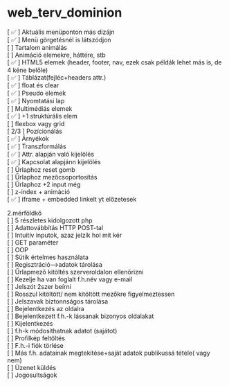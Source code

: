 # web_terv_dominion

[ &#9989; ] Aktuális menüponton más dizájn<br/>
[ &#9989; ] Menü görgetésnél is látszódjon<br/>
[ ] Tartalom animálás<br/>
[ ] Animáció elemekre, háttére, stb<br/>
[ &#9989; ] HTML5 elemek (header, footer, nav, ezek csak példák lehet más is, de 4 kéne belőle)<br/>
[ &#9989; ] Táblázat(fejléc+headers attr.)<br/>
[ &#9989; ] float és clear<br/>
[ &#9989; ] Pseudo elemek<br/>
[ &#9989; ] Nyomtatási lap<br/>
[ ] Multimédiás elemek<br/>
[ &#9989; ] +1 struktúrális elem<br/>
[ ] flexbox vagy grid<br/>
[ 2/3 ] Pozícionálás<br/>
[ &#9989; ] Árnyékok<br/>
[ &#9989; ] Transzformálás<br/>
[ &#9989; ] Attr. alapján való kijelölés<br/>
[ &#9989; ] Kapcsolat alapjánn kijelölés<br/>
[ ] Űrlaphoz reset gomb<br/>
[ ] Űrlaphoz mezőcsoportosítás<br/>
[ ] Űrlaphoz +2 input még<br/>
[ ] z-index + animáció <br/>
[ &#9989; ] iframe + embedded linkelt yt előzetesek

2.mérföldkő<br/>
[ ] 5 részletes kidolgozott php<br/>
[ ] Adattovábbítás HTTP POST-tal<br/>
[ ] Intuitív inputok, azaz jelzik hol mit kér<br/>
[ ] GET paraméter<br/>
[ ] OOP<br/>
[ ] Sütik értelmes használata<br/>
[ ] Regisztráció-->adatok tárolása<br/>
[ ] Űrlapmező kitöltés szerveroldalon ellenőrizni<br/>
[ ] Kezelje ha van foglalt f.h.név vagy e-mail<br/>
[ ] Jelszót 2szer beírni<br/>
[ ] Rosszul kitöltött/ nem kitöltött mezőkre figyelmeztessen<br/>
[ ] Jelszavak biztonnságos tárolása<br/>
[ ] Bejelentkezés az oldalra<br/>
[ ] Bejelentkezett f.h.-k lássanak bizonyos oldalakat<br/>
[ ] Kijelentkezés<br/>
[ ] f.h-k módosíthatnak adatot (sajátot)<br/>
[ ] Profilkép feltöltés<br/>
[ ] F.h.-i fiók törlése<br/>
[ ] Más f.h. adatainak megtekitése+saját adatok publikussá tétele( vagy nem)<br/>
[ ] Üzenet küldés<br/>
[ ] Jogosultságok<br/>
